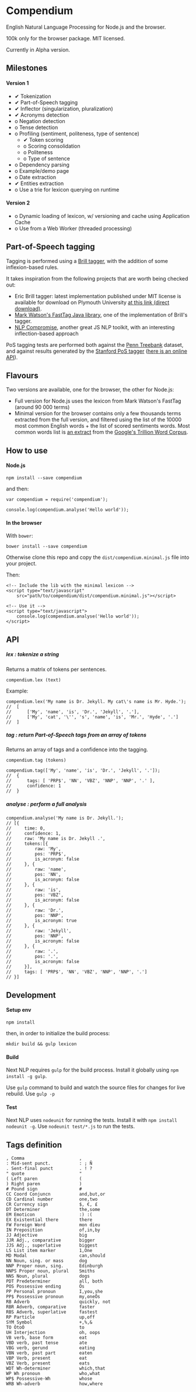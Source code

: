 # Compendium

English Natural Language Processing for Node.js and the browser. 

100k only for the browser package. MIT licensed.

Currently in Alpha version.

## Milestones

#### Version 1

- ✔ Tokenization
- ✔ Part-of-Speech tagging
- ✔ Inflector (singularization, pluralization)
- ✔ Acronyms detection
- o Negation detection
- o Tense detection
- o Profiling (sentiment, politeness, type of sentence)
    + ✔ Token scoring
    + o Scoring consolidation
    + o Politeness
    + o Type of sentence
- o Dependency parsing
- o Example/demo page
- o Date extraction
- ✔ Entities extraction
- o Use a trie for lexicon querying on runtime

#### Version 2

- o Dynamic loading of lexicon, w/ versioning and cache using Application Cache
- o Use from a Web Worker (threaded processing)

## Part-of-Speech tagging

Tagging is performed using a [Brill tagger](http://en.wikipedia.org/wiki/Eric_Brill), with the addition of some inflexion-based rules.

It takes inspiration from the following projects that are worth being checked out:
- Eric Brill tagger: latest implementation published under MIT license is available for download on Plymouth University [at this link (direct download)](http://www.tech.plym.ac.uk/soc/staff/guidbugm/software/RULE_BASED_TAGGER_V.1.14.tar.Z).
- [Mark Watson's FastTag Java library](https://github.com/mark-watson/fasttag_v2), one of the implementation of Brill's tagger.
- [NLP Compromise](https://github.com/spencermountain/nlp_compromise), another great JS NLP toolkit, with an interesting inflection-based approach

PoS tagging tests are performed both against the [Penn Treebank](http://www.cis.upenn.edu/~treebank/) dataset, and against results generated by the [Stanford PoS tagger](http://nlp.stanford.edu/software/tagger.shtml) ([here is an online API](nlp.stanford.edu:8080/parser/index.jsp)).

## Flavours

Two versions are available, one for the browser, the other for Node.js:

- Full version for Node.js uses the lexicon from Mark Watson's FastTag (around 90 000 terms)
- Minimal version for the browser contains only a few thousands terms extracted from the full version, and filtered using the list of the 10000 most common English words + the list of scored sentiments words. Most common words list is [an extract](https://github.com/first20hours/google-10000-english) from the [Google's Trillion Word Corpus](http://storage.googleapis.com/books/ngrams/books/datasetsv2.html).

## How to use

#### Node.js

    npm install --save compendium

and then:

    var compendium = require('compendium');
        
    console.log(compendium.analyse('Hello world'));

#### In the browser

With `bower`:

    bower install --save compendium

Otherwise clone this repo and copy the `dist/compendium.minimal.js` file into your project.

Then:

    <!-- Include the lib with the minimal lexicon -->
    <script type="text/javascript" 
        src="path/to/compendium/dist/compendium.minimal.js"></script>
     
    <!-- Use it -->
    <script type="text/javascript">
        console.log(compendium.analyse('Hello world'));
    </script>

## API

##### lex : tokenize a string

Returns a matrix of tokens per sentences.

    compendium.lex (text)

Example:

    compendium.lex('My name is Dr. Jekyll. My cat\'s name is Mr. Hyde.');
    //  [
    //      ['My', 'name', 'is', 'Dr.', 'Jekyll', '.'],
    //      ['My', 'cat', '\'', 's', 'name', 'is', 'Mr.', 'Hyde', '.']
    //  ]

##### tag : return Part-of-Speech tags from an array of tokens

Returns an array of tags and a confidence into the tagging.

    compendium.tag (tokens)

    compendium.tag(['My', 'name', 'is', 'Dr.', 'Jekyll', '.']);
    //  {
    //      tags: [ 'PRP$', 'NN', 'VBZ', 'NNP', 'NNP', '.' ],
    //      confidence: 1
    //  }

##### analyse : perform a full analysis

    compendium.analyse('My name is Dr. Jekyll.');
    // [{ 
    //     time: 0,
    //     confidence: 1,
    //     raw: 'My name is Dr. Jekyll .',
    //     tokens:[{ 
    //         raw: 'My',
    //         pos: 'PRP$',
    //         is_acronym: false
    //     }, {
    //         raw: 'name',
    //         pos: 'NN',
    //         is_acronym: false
    //     }, {
    //         raw: 'is',
    //         pos: 'VBZ',
    //         is_acronym: false
    //     }, {
    //         raw: 'Dr.',
    //         pos: 'NNP',
    //         is_acronym: true
    //     }, {
    //         raw: 'Jekyll',
    //         pos: 'NNP',
    //         is_acronym: false
    //     }, {
    //         raw: '.',
    //         pos: '.',
    //         is_acronym: false 
    //     }],
    //     tags: [ 'PRP$', 'NN', 'VBZ', 'NNP', 'NNP', '.']
    // }]

## Development

#### Setup env

    npm install

then, in order to initialize the build process:

    mkdir build && gulp lexicon

#### Build

Next NLP requires `gulp` for the build process. Install it globally using `npm install -g gulp`.

Use `gulp` command to build and watch the source files for changes for live rebuild. Use `gulp -p` 

#### Test

Next NLP uses `nodeunit` for running the tests. Install it with `npm install nodeunit -g`. Use `nodeunit test/*.js` to run the tests.


## Tags definition

    , Comma                     ,
    : Mid-sent punct.           : ; Ñ
    . Sent-final punct          . ! ?
    " quote                     "
    ( Left paren                (
    ) Right paren               )
    # Pound sign                #
    CC Coord Conjuncn           and,but,or
    CD Cardinal number          one,two
    CR Currency sign            $, €, £
    DT Determiner               the,some
    EM Emoticon                 :) :(
    EX Existential there        there
    FW Foreign Word             mon dieu
    IN Preposition              of,in,by
    JJ Adjective                big
    JJR Adj., comparative       bigger
    JJS Adj., superlative       biggest
    LS List item marker         1,One
    MD Modal                    can,should
    NN Noun, sing. or mass      dog
    NNP Proper noun, sing.      Edinburgh
    NNPS Proper noun, plural    Smiths
    NNS Noun, plural            dogs
    PDT Predeterminer           all, both
    POS Possessive ending       Õs
    PP Personal pronoun         I,you,she
    PP$ Possessive pronoun      my,oneÕs
    RB Adverb                   quickly, not
    RBR Adverb, comparative     faster
    RBS Adverb, superlative     fastest
    RP Particle                 up,off
    SYM Symbol                  +,%,&
    TO ÒtoÓ                     to
    UH Interjection             oh, oops
    VB verb, base form          eat
    VBD verb, past tense        ate
    VBG verb, gerund            eating
    VBN verb, past part         eaten
    VBP Verb, present           eat
    VBZ Verb, present           eats
    WDT Wh-determiner           which,that
    WP Wh pronoun               who,what
    WP$ Possessive-Wh           whose
    WRB Wh-adverb               how,where


